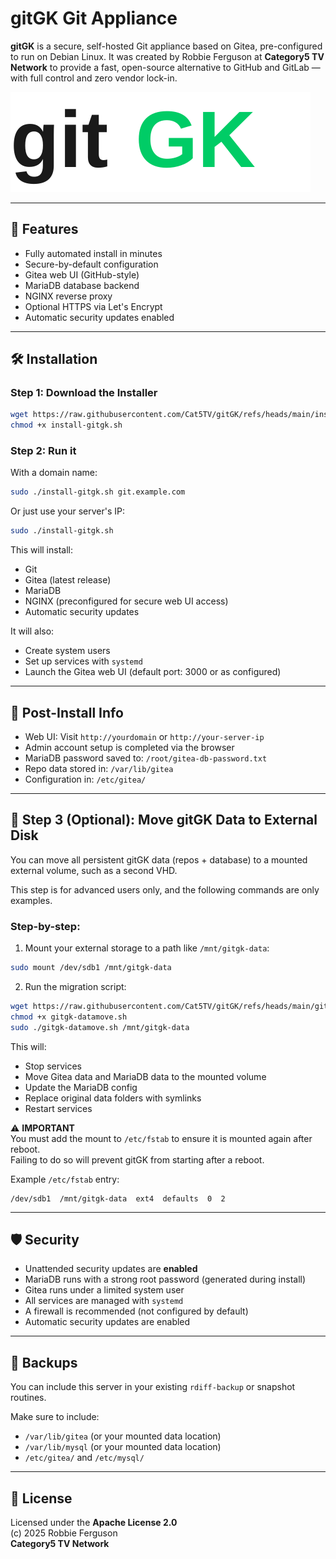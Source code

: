 # gitGK Git Appliance

**gitGK** is a secure, self-hosted Git appliance based on Gitea, pre-configured to run on Debian Linux. It was created by Robbie Ferguson at **Category5 TV Network** to provide a fast, open-source alternative to GitHub and GitLab — with full control and zero vendor lock-in.

![gitGK Logo](./img/gitGK.svg)

---

## 🚀 Features

- Fully automated install in minutes
- Secure-by-default configuration
- Gitea web UI (GitHub-style)
- MariaDB database backend
- NGINX reverse proxy
- Optional HTTPS via Let's Encrypt
- Automatic security updates enabled

---

## 🛠️ Installation

### Step 1: Download the Installer

```bash
wget https://raw.githubusercontent.com/Cat5TV/gitGK/refs/heads/main/install-gitgk.sh
chmod +x install-gitgk.sh
```

### Step 2: Run it

With a domain name:

```bash
sudo ./install-gitgk.sh git.example.com
```

Or just use your server's IP:

```bash
sudo ./install-gitgk.sh
```

This will install:
- Git
- Gitea (latest release)
- MariaDB
- NGINX (preconfigured for secure web UI access)
- Automatic security updates

It will also:
- Create system users
- Set up services with `systemd`
- Launch the Gitea web UI (default port: 3000 or as configured)

---

## 📂 Post-Install Info

- Web UI: Visit `http://yourdomain` or `http://your-server-ip`
- Admin account setup is completed via the browser
- MariaDB password saved to: `/root/gitea-db-password.txt`
- Repo data stored in: `/var/lib/gitea`
- Configuration in: `/etc/gitea/`

---

## 🔀 Step 3 (Optional): Move gitGK Data to External Disk

You can move all persistent gitGK data (repos + database) to a mounted external volume, such as a second VHD.

This step is for advanced users only, and the following commands are only examples.

### Step-by-step:

1. Mount your external storage to a path like `/mnt/gitgk-data`:
```bash
sudo mount /dev/sdb1 /mnt/gitgk-data
```

2. Run the migration script:
```bash
wget https://raw.githubusercontent.com/Cat5TV/gitGK/refs/heads/main/gitgk-datamove.sh
chmod +x gitgk-datamove.sh
sudo ./gitgk-datamove.sh /mnt/gitgk-data
```

This will:
- Stop services
- Move Gitea data and MariaDB data to the mounted volume
- Update the MariaDB config
- Replace original data folders with symlinks
- Restart services

⚠️ **IMPORTANT**  
You must add the mount to `/etc/fstab` to ensure it is mounted again after reboot.  
Failing to do so will prevent gitGK from starting after a reboot.

Example `/etc/fstab` entry:
```
/dev/sdb1  /mnt/gitgk-data  ext4  defaults  0  2
```

---

## 🛡️ Security

- Unattended security updates are **enabled**
- MariaDB runs with a strong root password (generated during install)
- Gitea runs under a limited system user
- All services are managed with `systemd`
- A firewall is recommended (not configured by default)
- Automatic security updates are enabled

---

## 🔄 Backups

You can include this server in your existing `rdiff-backup` or snapshot routines.  

Make sure to include:
- `/var/lib/gitea` (or your mounted data location)
- `/var/lib/mysql` (or your mounted data location)
- `/etc/gitea/` and `/etc/mysql/`

---

## 📜 License

Licensed under the **Apache License 2.0**  
(c) 2025 Robbie Ferguson  
**Category5 TV Network**

